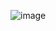 ![image](https://user-images.githubusercontent.com/83733895/127754839-047b6f7a-bdc3-4613-9230-8b25eba0e0d5.png)
